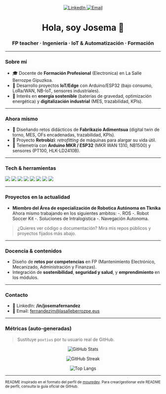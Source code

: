 <!-- Banner / Hero -->
<p align="center">
  <a href="https://www.linkedin.com/in/josemafernandez/" target="_blank">
    <img src="https://img.shields.io/badge/LinkedIn-Josema%20Fern%C3%A1ndez-0A66C2?style=for-the-badge&logo=linkedin" alt="LinkedIn"/>
  </a>
  <a href="mailto:fernandezjm@lasalleberrozpe.eus" target="_blank">
    <img src="https://img.shields.io/badge/Email-Contacto-EA4335?style=for-the-badge&logo=gmail&logoColor=white" alt="Email"/>
  </a>
</p>

<h1 align="center">Hola, soy Josema 👋</h1>
<h3 align="center">FP teacher · Ingeniería · IoT & Automatización · Formación </h3>

---

### Sobre mí

- 🎓 Docente de **Formación Profesional** (Electronica) en La Salle Berrozpe Gipuzkoa.  
- 🔧 Desarrollo proyectos **IoT/Edge** con Arduino/ESP32 (bajo consumo, LoRa/WAN, NB-IoT, sensores industriales).  
- 🌱 Interés en **energía sostenible** (baterías de gravedad, optimización energética) y **digitalización industrial** (MES, trazabilidad, KPIs).  

---

### Ahora mismo

- 🏫 Diseñando retos didácticos de **Fabrikazio Adimentsua** (digital twin de torno, MES, OFs encadenadas, trazabilidad, KPIs).  
- 🧰 Proyecto **Retrobizi**: _retrofitting_ de máquinas para alargar su vida útil.  
- 📡 Telemetría con **Arduino MKR / ESP32** (MKR WAN 1310, NB1500) y sensores (PT100, HLK-LD2410B).

---

### Tech & herramientas

<p>
  <!-- Lenguajes -->
  <img src="https://img.shields.io/badge/Python-3776AB?logo=python&logoColor=white" />
  <img src="https://img.shields.io/badge/Arduino-00979D?logo=arduino&logoColor=white" />
  <img src="https://img.shields.io/badge/ESP32-000000?logo=espressif&logoColor=white" />
  <!-- HW/IoT -->
  <img src="https://img.shields.io/badge/LoRaWAN-1F2E3A?logo=thethingsnetwork&logoColor=white" />
  <img src="https://img.shields.io/badge/NB--IoT-6C3?logo=signal&logoColor=white" />
  <img src="https://img.shields.io/badge/I2C/SPI/UART-333?logo=protocols&logoColor=white" />
  <img src="https://img.shields.io/badge/Sensores-PT100%20%7C%20HDC1080%20%7C%20LD2410B-555" />
  <!-- Datos / MS 365 -->
  <img src="https://img.shields.io/badge/Power%20BI-FFC107?logo=powerbi&logoColor=black" />
</p>

---

### Proyectos en la actualidad

- **Miembro del Área de especialización de Robotica Autónoma en Tknika** 
    Ahora mismo trabajando en los siguientes ambitos:
        -. ROS
        -. Robot Soccer Kit
        -. Soluciones de Intralogistica
        -. Navegación Autonoma.
  

> ¿Quieres ver código o documentación? Mira mis repos públicos y proyectos fijados más abajo.

---

### Docencia & contenidos

- Diseño de **retos por competencias** en FP (Mantenimiento Electrónico, Mecanizado, Administración y Finanzas).  
- Integración de **sostenibilidad**, **seguridad y salud**, y **emprendimiento** en los módulos.  

---

### Contacto

- 💼 LinkedIn: **/in/josemafernandez**  
- 📧 Email: fernandezjm@lasalleberrozpe.eus  

---

### Métricas (auto-generadas)

> Sustituye `poxtius` por tu usuario real de GitHub.

<p align="center">
  <img src="https://github-readme-stats.vercel.app/api?username=poxtius&show_icons=true&hide_title=true" alt="GitHub Stats" />
</p>
<p align="center">
  <img src="https://github-readme-streak-stats.herokuapp.com/?user=poxtius" alt="GitHub Streak" />
</p>
<p align="center">
  <img src="https://github-readme-stats.vercel.app/api/top-langs/?username=poxtius&layout=compact" alt="Top Langs" />
</p>

---

<sub>README inspirado en el formato del perfil de <a href="https://github.com/mouredev">mouredev</a>. Para crear/gestionar este README de perfil, consulta la guía oficial de GitHub.</sub>
